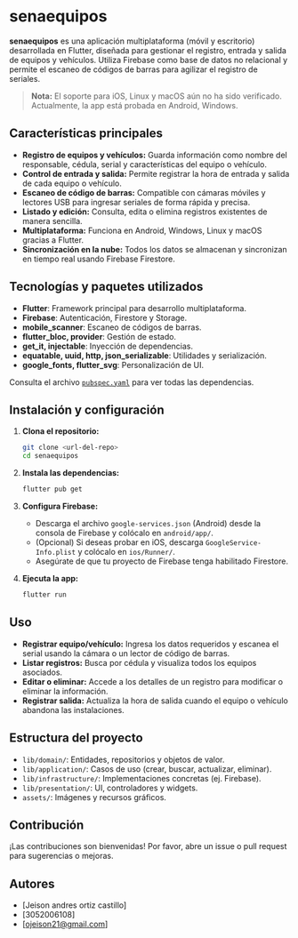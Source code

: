 # senaequipos

**senaequipos** es una aplicación multiplataforma (móvil y escritorio) desarrollada en Flutter, diseñada para gestionar el registro, entrada y salida de equipos y vehículos. Utiliza Firebase como base de datos no relacional y permite el escaneo de códigos de barras para agilizar el registro de seriales.

> **Nota:** El soporte para iOS, Linux y macOS aún no ha sido verificado. Actualmente, la app está probada en Android, Windows.

## Características principales

- **Registro de equipos y vehículos:** Guarda información como nombre del responsable, cédula, serial y características del equipo o vehículo.
- **Control de entrada y salida:** Permite registrar la hora de entrada y salida de cada equipo o vehículo.
- **Escaneo de código de barras:** Compatible con cámaras móviles y lectores USB para ingresar seriales de forma rápida y precisa.
- **Listado y edición:** Consulta, edita o elimina registros existentes de manera sencilla.
- **Multiplataforma:** Funciona en Android, Windows, Linux y macOS gracias a Flutter.
- **Sincronización en la nube:** Todos los datos se almacenan y sincronizan en tiempo real usando Firebase Firestore.

## Tecnologías y paquetes utilizados

- **Flutter**: Framework principal para desarrollo multiplataforma.
- **Firebase**: Autenticación, Firestore y Storage.
- **mobile_scanner**: Escaneo de códigos de barras.
- **flutter_bloc, provider**: Gestión de estado.
- **get_it, injectable**: Inyección de dependencias.
- **equatable, uuid, http, json_serializable**: Utilidades y serialización.
- **google_fonts, flutter_svg**: Personalización de UI.

Consulta el archivo [`pubspec.yaml`](pubspec.yaml) para ver todas las dependencias.

## Instalación y configuración

1. **Clona el repositorio:**
   ```bash
   git clone <url-del-repo>
   cd senaequipos
   ```

2. **Instala las dependencias:**
   ```bash
   flutter pub get
   ```

3. **Configura Firebase:**
   - Descarga el archivo `google-services.json` (Android) desde la consola de Firebase y colócalo en `android/app/`.
   - (Opcional) Si deseas probar en iOS, descarga `GoogleService-Info.plist` y colócalo en `ios/Runner/`.
   - Asegúrate de que tu proyecto de Firebase tenga habilitado Firestore.

4. **Ejecuta la app:**
   ```bash
   flutter run
   ```

## Uso

- **Registrar equipo/vehículo:** Ingresa los datos requeridos y escanea el serial usando la cámara o un lector de código de barras.
- **Listar registros:** Busca por cédula y visualiza todos los equipos asociados.
- **Editar o eliminar:** Accede a los detalles de un registro para modificar o eliminar la información.
- **Registrar salida:** Actualiza la hora de salida cuando el equipo o vehículo abandona las instalaciones.

## Estructura del proyecto

- `lib/domain/`: Entidades, repositorios y objetos de valor.
- `lib/application/`: Casos de uso (crear, buscar, actualizar, eliminar).
- `lib/infrastructure/`: Implementaciones concretas (ej. Firebase).
- `lib/presentation/`: UI, controladores y widgets.
- `assets/`: Imágenes y recursos gráficos.

## Contribución

¡Las contribuciones son bienvenidas! Por favor, abre un issue o pull request para sugerencias o mejoras.

## Autores

- [Jeison andres ortiz castillo]
- [3052006108]
- [ojeison21@gmail.com]
